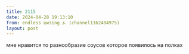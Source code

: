 ```yaml
---
title: 2115
date: 2024-04-28 19:13:10
from: endless шизing ⍼ (channel1162404975)
layout: post
---
```


мне нравится то разнообразие соусов которое появилось на полках

